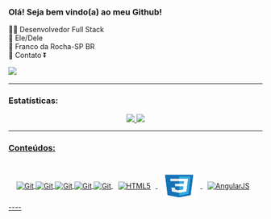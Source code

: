 ### Olá! Seja bem vindo(a) ao meu Github!

👨‍🎓 Desenvolvedor Full Stack </br>
🧔 Ele/Dele </br>
🚩 Franco da Rocha-SP BR </br>
📩 Contato ⏬

  <div>
 <a href="https://www.linkedin.com/in/jeferson-aristaque-3b972922b/" target="_blank"><img src="https://img.shields.io/badge/-LinkedIn-%230077B5?style=for-the-badge&logo=linkedin&logoColor=white" target="_blank"></a>  
</div>

  ----
  ### Estatísticas:
<div align="center">
  <a href="https://github.com/Aristaque">
  <img height="150em" src="https://github-readme-stats.vercel.app/api?username=Aristaque&show_icons=true&theme=gotham&include_all_commits=true&count_private=true"/>
  <img height="150em" src="https://github-readme-stats.vercel.app/api/top-langs/?username=Aristaque&layout=compact&langs_count=7&theme=gotham"/>
</div>
  
  ----
 
  ### Conteúdos:
  
  <div align="center"><br>
    
   <img src="https://cdn.jsdelivr.net/gh/devicons/devicon/icons/git/git-original.svg" alt="Git" height="46" width="65" align="center">
   <img src="https://cdn.jsdelivr.net/gh/devicons/devicon/icons/github/github-original-wordmark.svg" alt="Git" height="46" width="65" align="center">
   <img src="https://cdn.jsdelivr.net/gh/devicons/devicon/icons/java/java-original.svg" alt="Git" height="46" width="65" align="center">
   <img src="https://cdn.jsdelivr.net/gh/devicons/devicon/icons/mysql/mysql-original-wordmark.svg" alt="Git" height="46" width="65" align="center">
   <img src="https://cdn.jsdelivr.net/gh/devicons/devicon/icons/spring/spring-plain-wordmark.svg" alt="Git" height="46" width="65" align="center">
    <img style="margin: 10px" src="https://cdn.jsdelivr.net/gh/devicons/devicon/icons/html5/html5-original-wordmark.svg" alt="HTML5" height="46" width="65" align="center"> 
    <img style="margin: 10px" src="https://raw.githubusercontent.com/devicons/devicon/master/icons/css3/css3-original.svg" alt="CSS3" height="46" width="65" align="center"> 
   <img style="margin: 10px" src="https://cdn.jsdelivr.net/gh/devicons/devicon/icons/angularjs/angularjs-original.svg" alt="AngularJS" height="46" width="65" align="center" />
  
  </div>
  ----

